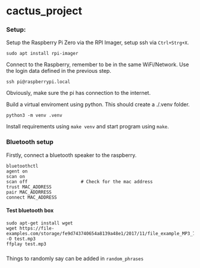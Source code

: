 # cactus_project

### Setup:
Setup the Raspberry Pi Zero via the RPI Imager, setup ssh via `Ctrl+Strg+X`.
```
sudo apt install rpi-imager
```

Connect to the Raspberry, remember to be in the same WiFi/Network. Use the login data defined in the previous step.
```
ssh pi@raspberrypi.local
```

Obviously, make sure the pi has connection to the internet.

Build a virtual enviroment using python. This should create a ./.venv folder.
```
python3 -m venv .venv
```

Install requirements using `make venv` and start program using `make`.

### Bluetooth setup
Firstly, connect a bluetooth speaker to the raspberry.
```
bluetoothctl
agent on
scan on
scan off                    # Check for the mac address
trust MAC_ADDRESS
pair MAC_ADDRRESS
connect MAC_ADDRESS
```

#### Test bluetooth box
```
sudo apt-get install wget
wget https://file-examples.com/storage/fe9d743740654a8139a48e1/2017/11/file_example_MP3_700KB.mp3 -O test.mp3
ffplay test.mp3
```

###
Things to randomly say can be added in `random_phrases`
